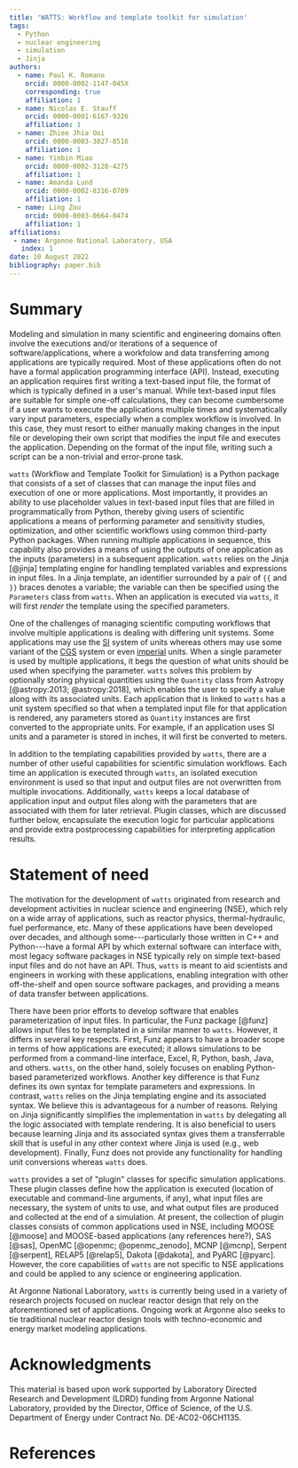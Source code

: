 ```yaml
---
title: 'WATTS: Workflow and template toolkit for simulation'
tags:
  - Python
  - nuclear engineering
  - simulation
  - Jinja
authors:
  - name: Paul K. Romano
    orcid: 0000-0002-1147-045X
    corresponding: true
    affiliation: 1
  - name: Nicolas E. Stauff
    orcid: 0000-0001-6167-9326
    affiliation: 1
  - name: Zhiee Jhia Ooi
    orcid: 0000-0003-3027-8516
    affiliation: 1
  - name: Yinbin Miao
    orcid: 0000-0002-3128-4275
    affiliation: 1
  - name: Amanda Lund
    orcid: 0000-0002-8316-0709
    affiliation: 1
  - name: Ling Zou
    orcid: 0000-0003-0664-0474
    affiliation: 1
affiliations:
 - name: Argonne National Laboratory, USA
   index: 1
date: 10 August 2022
bibliography: paper.bib
---
```


# Summary

Modeling and simulation in many scientific and engineering domains often involve
the executions and/or iterations of a sequence of software/applications, where
a workfolow and data transferring among applications are typically required.
Most of these applications often do not have
a formal application programming interface (API). Instead,
executing an application requires first writing a text-based input file, the
format of which is typically defined in a user's manual. While text-based input
files are suitable for simple one-off calculations, they can become cumbersome
if a user wants to execute the applications multiple times and systematically
vary input parameters, especially when a complex workflow is involved.
In this case, they must resort to either manually making
changes in the input file or developing their own script that modifies the input
file and executes the application. Depending on the format of the input file,
writing such a script can be a non-trivial and error-prone task.

``watts`` (Workflow and Template Toolkit for Simulation) is a Python package
that consists of a set of classes that can manage the input files and execution of one or more
applications. Most importantly, it provides an ability to use placeholder values
in text-based input files that are filled in programmatically from Python,
thereby giving users of scientific applications a means of performing parameter
and sensitivity studies, optimization, and other scientific workflows using
common third-party Python packages. When running multiple applications in
sequence, this capability also provides a means of using the outputs of one
application as the inputs (parameters) in a subsequent application. ``watts``
relies on the Jinja [@jinja] templating engine for handling templated variables
and expressions in input files. In a Jinja template, an identifier surrounded by
a pair of ``{{`` and ``}}`` braces denotes a variable; the variable can then be
specified using the ``Parameters`` class from ``watts``. When an application is
executed via ``watts``, it will first _render_ the template using the specified
parameters.

One of the challenges of managing scientific computing workflows that involve
multiple applications is dealing with differing unit systems. Some applications
may use the [SI](https://en.wikipedia.org/wiki/International_System_of_Units)
system of units whereas others may use some variant of the
[CGS](https://en.wikipedia.org/wiki/Centimetre%E2%80%93gram%E2%80%93second_system_of_units)
system or even [imperial](https://en.wikipedia.org/wiki/Imperial_units) units.
When a single parameter is used by multiple applications, it begs the question
of what units should be used when specifying the parameter. ``watts`` solves
this problem by optionally storing physical quantities using the ``Quantity``
class from Astropy [@astropy:2013; @astropy:2018], which enables the user to
specify a value along with its associated units. Each application that is linked
to ``watts`` has a unit system specified so that when a templated input file for
that application is rendered, any parameters stored as ``Quantity`` instances
are first converted to the appropriate units. For example, if an application
uses SI units and a parameter is stored in inches, it will first be converted to
meters.

In addition to the templating capabilities provided by ``watts``, there are a
number of other useful capabilities for scientific simulation workflows. Each
time an application is executed through ``watts``, an isolated execution
environment is used so that input and output files are not overwritten from
multiple invocations. Additionally, ``watts`` keeps a local database of
application input and output files along with the parameters that are associated
with them for later retrieval. Plugin classes, which are discussed further
below, encapsulate the execution logic for particular applications and provide
extra postprocessing capabilities for interpreting application results.

# Statement of need

The motivation for the development of ``watts`` originated from research and
development activities in nuclear science and engineering (NSE), which rely on a
wide array of applications, such as reactor physics, thermal-hydraulic, fuel
performance, etc. Many of these applications have been developed over
decades, and although some---particularly those written in C++ and Python---have
a formal API by which external software can interface with, most legacy software
packages in NSE typically rely on simple text-based input files and do not have
an API. Thus, ``watts`` is meant to aid scientists and engineers in working with
these applications, enabling integration with other off-the-shelf and open
source software packages, and providing a means of data transfer between
applications.

There have been prior efforts to develop software that enables parameterization
of input files. In particular, the Funz package [@funz] allows input files to be
templated in a similar manner to ``watts``. However, it differs in several key
respects. First, Funz appears to have a broader scope in terms of how
applications are executed; it allows simulations to be performed from a
command-line interface, Excel, R, Python, bash, Java, and others. ``watts``, on
the other hand, solely focuses on enabling Python-based parameterized workflows.
Another key difference is that Funz defines its own syntax for template
parameters and expressions. In contrast, ``watts`` relies on the Jinja
templating engine and its associated syntax. We believe this is advantageous for
a number of reasons. Relying on Jinja significantly simplifies the
implementation in ``watts`` by delegating all the logic associated with template
rendering. It is also beneficial to users because learning Jinja and its
associated syntax gives them a transferrable skill that is useful in any other
context where Jinja is used (e.g., web development). Finally, Funz does not
provide any functionality for handling unit conversions whereas ``watts`` does.

``watts`` provides a set of "plugin" classes for specific simulation
applications. These plugin classes define how the application is executed
(location of executable and command-line arguments, if any), what input files
are necessary, the system of units to use, and what output files are produced
and collected at the end of a simulation. At present, the collection of plugin
classes consists of common applications used in NSE, including MOOSE [@moose] and
MOOSE-based applications (any references here?),
SAS [@sas], OpenMC [@openmc; @openmc_zenodo], MCNP [@mcnp], Serpent [@serpent],
RELAP5 [@relap5], Dakota [@dakota], and PyARC [@pyarc]. However, the core
capabilities of ``watts`` are not specific to NSE applications and could be
applied to any science or engineering application.

At Argonne National Laboratory, ``watts`` is currently being used in a variety
of research projects focused on nuclear reactor design that rely on the
aforementioned set of applications. Ongoing work at Argonne also seeks to tie
traditional nuclear reactor design tools with techno-economic and energy market
modeling applications.

# Acknowledgments

This material is based upon work supported by Laboratory Directed Research and
Development (LDRD) funding from Argonne National Laboratory, provided by the
Director, Office of Science, of the U.S. Department of Energy under Contract
No. DE-AC02-06CH1135.

# References
